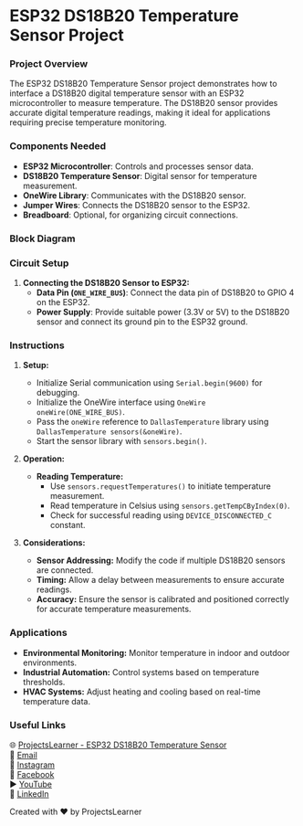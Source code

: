 # ESP32 DS18B20 Temperature Sensor Project

### Project Overview
The ESP32 DS18B20 Temperature Sensor project demonstrates how to interface a DS18B20 digital temperature sensor with an ESP32 microcontroller to measure temperature. The DS18B20 sensor provides accurate digital temperature readings, making it ideal for applications requiring precise temperature monitoring.

### Components Needed
- **ESP32 Microcontroller**: Controls and processes sensor data.
- **DS18B20 Temperature Sensor**: Digital sensor for temperature measurement.
- **OneWire Library**: Communicates with the DS18B20 sensor.
- **Jumper Wires**: Connects the DS18B20 sensor to the ESP32.
- **Breadboard**: Optional, for organizing circuit connections.

### Block Diagram

### Circuit Setup
1. **Connecting the DS18B20 Sensor to ESP32:**
   - **Data Pin (`ONE_WIRE_BUS`)**: Connect the data pin of DS18B20 to GPIO 4 on the ESP32.
   - **Power Supply**: Provide suitable power (3.3V or 5V) to the DS18B20 sensor and connect its ground pin to the ESP32 ground.

### Instructions
1. **Setup:**
   - Initialize Serial communication using `Serial.begin(9600)` for debugging.
   - Initialize the OneWire interface using `OneWire oneWire(ONE_WIRE_BUS)`.
   - Pass the `oneWire` reference to `DallasTemperature` library using `DallasTemperature sensors(&oneWire)`.
   - Start the sensor library with `sensors.begin()`.

2. **Operation:**
   - **Reading Temperature:**
     - Use `sensors.requestTemperatures()` to initiate temperature measurement.
     - Read temperature in Celsius using `sensors.getTempCByIndex(0)`.
     - Check for successful reading using `DEVICE_DISCONNECTED_C` constant.

3. **Considerations:**
   - **Sensor Addressing:** Modify the code if multiple DS18B20 sensors are connected.
   - **Timing:** Allow a delay between measurements to ensure accurate readings.
   - **Accuracy:** Ensure the sensor is calibrated and positioned correctly for accurate temperature measurements.

### Applications
- **Environmental Monitoring:** Monitor temperature in indoor and outdoor environments.
- **Industrial Automation:** Control systems based on temperature thresholds.
- **HVAC Systems:** Adjust heating and cooling based on real-time temperature data.

### Useful Links
🌐 [ProjectsLearner - ESP32 DS18B20 Temperature Sensor](https://projectslearner.com/learn/esp32-ds18b20-temperature-sensor)  
📧 [Email](mailto:projectslearner@gmail.com)  
📸 [Instagram](https://www.instagram.com/projectslearner/)  
📘 [Facebook](https://www.facebook.com/projectslearner)  
▶️ [YouTube](https://www.youtube.com/@ProjectsLearner)  
📘 [LinkedIn](https://www.linkedin.com/in/projectslearner)

Created with ❤️ by ProjectsLearner
